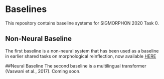 # Baselines

This repository contains baseline systems for  SIGMORPHON 2020 Task 0.


## Non-Neural Baseline
The first baseline is a non-neural system that has been used as a baseline in earlier shared tasks on morphological reinflection, now available [HERE](https://github.com/sigmorphon/conll2018/tree/master/task1/baseline)

##Neural Baseline
The second baseline is a multilingual transformer (Vaswani et al., 2017). Coming soon.
